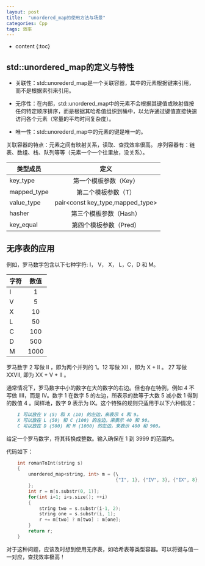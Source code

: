 ```yaml
---
layout: post
title:  "unordered_map的使用方法与场景"
categories: Cpp
tags: 效率
---
```


* content
{:toc}

## std::unordered_map的定义与特性

* 关联性：std::unorederd_map是一个关联容器，其中的元素根据键来引用，而不是根据索引来引用。

* 无序性：在内部，std::unordered_map中的元素不会根据其键值或映射值按任何特定顺序排序，而是根据其哈希值组织到桶中，以允许通过键值直接快速访问各个元素（常量的平均时间复杂度）。

* 唯一性：std::unorederd_map中的元素的键是唯一的。

关联容器的特点：元素之间有映射关系，读取、查找效率很高。
序列容器有：链表、数组、栈、队列等等（元素一个一个往里放，没关系）。

类型成员|定义
--|:--:
key_type|第一个模板参数（Key）
mapped_type|第二个模板参数（T）
value_type|pair<const key_type,mapped_type>
hasher|第三个模板参数（Hash）
key_equal|第四个模板参数（Pred）

## 无序表的应用

例如，罗马数字包含以下七种字符: I， V， X， L，C，D 和 M。

字符|数值
--|:--:
I|1
V|5
X|10
L|50
C|100
D|500
M|1000

罗马数字 2 写做 II ，即为两个并列的 1。12 写做 XII ，即为 X + II 。 27 写做  XXVII, 即为 XX + V + II 。

通常情况下，罗马数字中小的数字在大的数字的右边。但也存在特例，例如 4 不写做 IIII，而是 IV。数字 1 在数字 5 的左边，所表示的数等于大数 5 减小数 1 得到的数值 4 。同样地，数字 9 表示为 IX。这个特殊的规则只适用于以下六种情况：

```markdown 
    I 可以放在 V (5) 和 X (10) 的左边，来表示 4 和 9。
    X 可以放在 L (50) 和 C (100) 的左边，来表示 40 和 90。 
    C 可以放在 D (500) 和 M (1000) 的左边，来表示 400 和 900。
```

给定一个罗马数字，将其转换成整数。输入确保在 1 到 3999 的范围内。

代码如下：

```Cpp
    int romanToInt(string s) 
    {      
        unordered_map<string, int> m = {\
                                        {"I", 1}, {"IV", 3}, {"IX", 8}, {"V", 5}, {"X", 10}, {"XL", 30}, {"XC", 80}, {"L", 50}, {"C", 100}, {"CD", 300}, {"CM", 800}, {"D", 500}, {"M", 1000}\
        };
        int r = m[s.substr(0, 1)];
        for(int i=1; i<s.size(); ++i)
        {
            string two = s.substr(i-1, 2);
            string one = s.substr(i, 1);
            r += m[two] ? m[two] : m[one];
        }
        return r;
    }
```

对于这种问题，应该及时想到使用无序表，如哈希表等类型容器。可以将键与值一一对应，查找效率极高！
